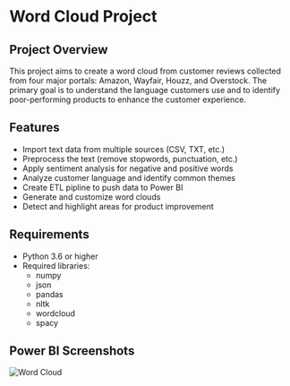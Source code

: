 # Word Cloud Project
## Project Overview
This project aims to create a word cloud from customer reviews collected from four major portals: Amazon, Wayfair, Houzz, and Overstock. The primary goal is to understand the language customers use and to identify poor-performing products to enhance the customer experience.

## Features
* Import text data from multiple sources (CSV, TXT, etc.)
* Preprocess the text (remove stopwords, punctuation, etc.)
* Apply sentiment analysis for negative and positive words
* Analyze customer language and identify common themes
* Create ETL pipline to push data to Power BI
* Generate and customize word clouds
* Detect and highlight areas for product improvement

## Requirements
* Python 3.6 or higher
* Required libraries:
	+ numpy
 	+ json
	+ pandas
	+ nltk
	+ wordcloud
	+ spacy

## Power BI Screenshots

![Word Cloud](https://dl.dropboxusercontent.com/scl/fi/3nolmocetm7pvwbf17xrl/word_cloud.gif?rlkey=nekd1w6gbihvknifao109cy6x&st=cgfy14mu&dl=0)
